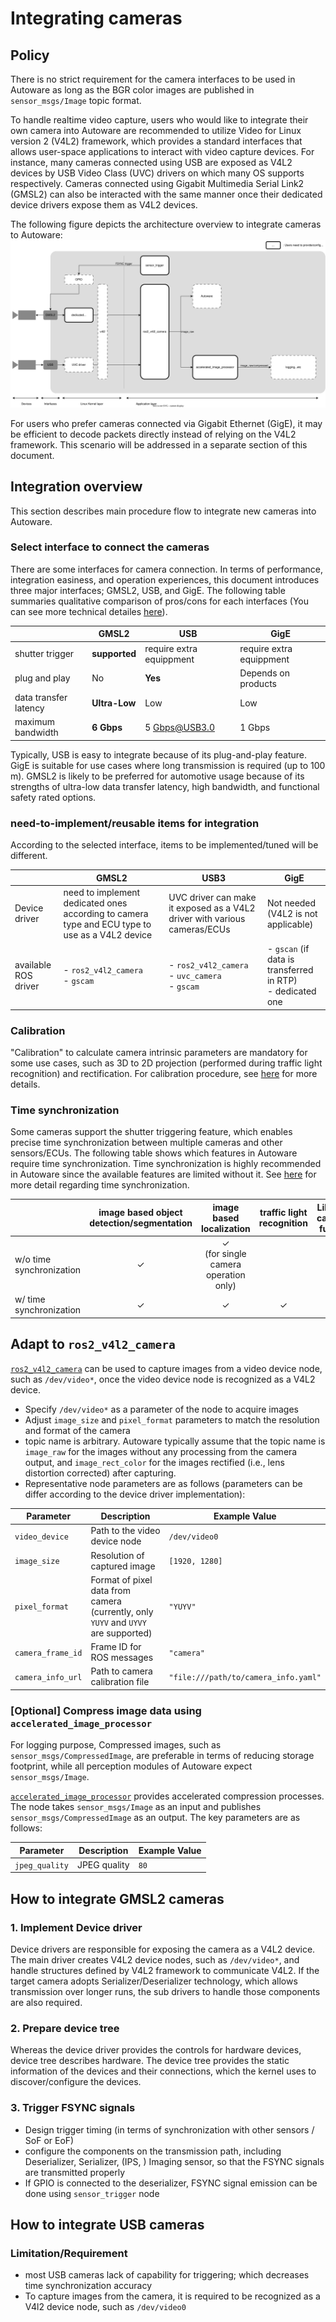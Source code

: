 # Integrating cameras

## Policy
There is no strict requirement for the camera interfaces to be used in Autoware 
as long as the BGR color images are published in `sensor_msgs/Image` topic format.

To handle realtime video capture, users who would like to integrate their own camera into Autoware are recommended to
utilize Video for Linux version 2 (V4L2) framework, which provides a standard interfaces that allows user-space applications to interact with video capture devices.
For instance, many cameras connected using USB are exposed as V4L2 devices by USB Video Class (UVC) drivers on which many OS supports respectively. Cameras connected using Gigabit Multimedia Serial Link2 (GMSL2)
can also be interacted with the same manner once their dedicated device drivers expose them as V4L2 devices.

The following figure depicts the architecture overview to integrate cameras to Autoware:
![Architecture overview](images/camera_connection_architecture_overview.svg)

For users who prefer cameras connected via Gigabit Ethernet (GigE), it may be efficient to decode packets directly instead of relying on the V4L2 framework.
This scenario will be addressed in a separate section of this document.

## Integration overview
This section describes main procedure flow to integrate new cameras into Autoware.

### Select interface to connect the cameras
There are some interfaces for camera connection. In terms of performance, integration easiness, and operation experiences,
this document introduces three major interfaces; GMSL2, USB, and GigE. The following table summaries 
qualitative comparison of pros/cons for each interfaces
(You can see more technical detailes [here](https://medium.com/tier-iv-tech-blog/automotive-camera-interfaces-explained-7e7d8e3ba09e)).

|                       | GMSL2         | USB                      | GigE                     |
|-----------------------|---------------|--------------------------|--------------------------|
| shutter trigger       | **supported** | require extra equippment | require extra equippment |
| plug and play         | No            | **Yes**                  | Depends on products      |
| data transfer latency | **Ultra-Low** | Low                      | Low                      |
| maximum bandwidth     | **6 Gbps**    | 5 Gbps@USB3.0            | 1 Gbps                   |

Typically, USB is easy to integrate because of its plug-and-play feature.
GigE is suitable for use cases where long transmission is required (up to 100 m).
GMSL2 is likely to be preferred for automotive usage because of 
its strengths of ultra-low data transfer latency, high bandwidth, and functional safety rated options.

### need-to-implement/reusable items for integration
According to the selected interface, items to be implemented/tuned will be different.

|                      | GMSL2                                                                                          | USB3                                                                      | GigE                                                           |
|----------------------|------------------------------------------------------------------------------------------------|---------------------------------------------------------------------------|----------------------------------------------------------------|
| Device driver        | need to implement dedicated ones according to camera type and ECU type to use as a V4L2 device | UVC driver can make it exposed as a V4L2 driver with various cameras/ECUs | Not needed (V4L2 is not applicable)                            |
| available ROS driver | - `ros2_v4l2_camera` <br> - `gscam`                                                            | - `ros2_v4l2_camera` <br> - `uvc_camera` <br> - `gscam`                   | - `gscan` (if data is transferred in RTP) <br> - dedicated one |


### Calibration
"Calibration" to calculate camera intrinsic parameters are mandatory for some use cases, such as 3D to 2D projection (performed during traffic light recognition) and rectification.
For calibration procedure, see [here](/autoware-documentation/how-to-guides/integrating-autoware/creating-vehicle-and-sensor-model/calibrating-sensors/intrinsic-camera-calibration/) for more details.

### Time synchronization
Some cameras support the shutter triggering feature, which enables precise time synchronization between multiple cameras and other sensors/ECUs.
The following table shows which features in Autoware require time synchronization. Time synchronization is highly recommended in Autoware since the available features are limited without it.
See [here]() for more detail regarding time synchronization.

|                          | image based object detection/segmentation | image based localization                           | traffic light recognition | LiDAR-camera fusion |
|--------------------------|:-----------------------------------------:|:--------------------------------------------------:|:-------------------------:|:-------------------:|
| w/o time synchronization | $\checkmark$                              | $\checkmark$<br>(for single camera operation only) |                           |                     |
| w/  time synchronization | $\checkmark$                              | $\checkmark$                                       | $\checkmark$              | $\checkmark$        |

## Adapt to `ros2_v4l2_camera`
[`ros2_v4l2_camera`](https://github.com/tier4/ros2_v4l2_camera) can be used to capture images from a video device node, such as `/dev/video*`,
once the video device node is recognized as a V4L2 device.

- Specify `/dev/video*` as a parameter of the node to acquire images
- Adjust `image_size` and `pixel_format` parameters to match the resolution and format of the camera
- topic name is arbitrary. Autoware typically assume that the topic name is `image_raw` for the images without any processing from the camera output, and `image_rect_color` for the images rectified (i.e., lens distortion corrected) after capturing.
- Representative node parameters are as follows (parameters can be differ according to the device driver implementation):

| Parameter         | Description                                                                        | Example Value                        |
|-------------------|------------------------------------------------------------------------------------|--------------------------------------|
| `video_device`    | Path to the video device node                                                      | `/dev/video0`                        |
| `image_size`      | Resolution of captured image                                                       | `[1920, 1280]`                       |
| `pixel_format`    | Format of pixel data from camera (currently, only `YUYV` and `UYVY` are supported) | `"YUYV"`                             |
| `camera_frame_id` | Frame ID for ROS messages                                                          | `"camera"`                           |
| `camera_info_url` | Path to camera calibration file                                                    | `"file:///path/to/camera_info.yaml"` |


### [Optional] Compress image data using `accelerated_image_processor`
For logging purpose, Compressed images, such as `sensor_msgs/CompressedImage`, are preferable in terms of reducing storage footprint,
while all perception modules of Autoware expect `sensor_msgs/Image`.

[`accelerated_image_processor`](https://github.com/tier4/accelerated_image_processor) provides accelerated compression processes.
The node takes `sensor_msgs/Image` as an input and publishes `sensor_msgs/CompressedImage` as an output.
The key parameters are as follows:

| Parameter      | Description  | Example Value |
|----------------|--------------|---------------|
| `jpeg_quality` | JPEG quality | `80`          |

## How to integrate GMSL2 cameras
### 1. Implement Device driver
<!-- - Build and load the device driver. The target camera is expected to be able to be accessed via `/dev/video*`  -->
Device drivers are responsible for exposing the camera as a V4L2 device. The main driver creates V4L2 device nodes, such as `/dev/video*`, and handle structures defined by V4L2 framework to communicate V4L2. If the target camera adopts Serializer/Deserializer technology, which allows transmission over longer runs, the sub drivers to handle those components are also required.

### 2. Prepare device tree
Whereas the device driver provides the controls for hardware devices, device tree describes hardware.
The device tree provides the static information of the devices and their connections, which the kernel uses to discover/configure the devices.

### 3. Trigger FSYNC signals
- Design trigger timing (in terms of synchronization with other sensors / SoF or EoF)
- configure the components on the transmission path, including Deserializer, Serializer, (IPS, ) Imaging sensor, so that the FSYNC signals are transmitted properly
- If GPIO is connected to the deserializer, FSYNC signal emission can be done using `sensor_trigger` node

## How to integrate USB cameras
### Limitation/Requirement
- most USB cameras lack of capability for triggering; which decreases time synchronization accuracy
- To capture images from the camera, it is required to be recognized as a V4l2 device node, such as `/dev/video0`


